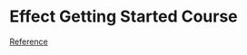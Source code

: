 # Effect Getting Started Course

[Reference](https://www.typeonce.dev/course/effect-beginners-complete-getting-started/setting-up-the-project/why-learning-effect)